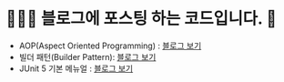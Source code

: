 # 🧑🏻‍💻 블로그에 포스팅 하는 코드입니다.  🐥
* AOP(Aspect Oriented Programming) : [블로그 보기](https://jarvics.tistory.com/49?category=937434)   
* 빌더 패턴(Builder Pattern): [블로그 보기](https://jarvics.tistory.com/49?category=937434)
* JUnit 5 기본 메뉴얼 : [블로그 보기](https://jarvics.tistory.com/81)
